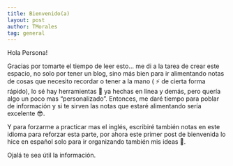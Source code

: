 ```yaml
---
title: Bienvenido(a)
layout: post
author: TMorales
tag: general
---
```


Hola Persona!

Gracias por tomarte el tiempo de leer esto... me di a la tarea de crear este espacio, no solo por tener un blog, sino más bien para ir alimentando notas de cosas que necesito recordar o tener a la mano ( ⚡ de cierta forma rápido), lo sé hay herramientas 🔧 ya hechas en línea y demás, pero quería algo un poco mas “personalizado”. Entonces, me daré tiempo para poblar de información y si te sirven las notas que estaré alimentando sería excelente 😎.

Y para forzarme a practicar mas el inglés, escribiré también notas en este idioma para reforzar esta parte, por ahora este primer post de bienvenida lo hice en español solo para ir organizando también mis ideas 🧩.

Ojalá te sea útil la información.
